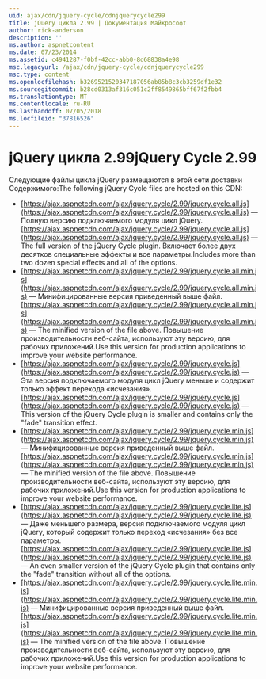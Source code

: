 ```yaml
---
uid: ajax/cdn/jquery-cycle/cdnjquerycycle299
title: jQuery цикла 2.99 | Документация Майкрософт
author: rick-anderson
description: ''
ms.author: aspnetcontent
ms.date: 07/23/2014
ms.assetid: c4941287-f0bf-42cc-abb0-8d68838a4e98
msc.legacyurl: /ajax/cdn/jquery-cycle/cdnjquerycycle299
msc.type: content
ms.openlocfilehash: b3269521520347187056ab85b8c3cb3259df1e32
ms.sourcegitcommit: b28cd0313af316c051c2ff8549865bff67f2fbb4
ms.translationtype: MT
ms.contentlocale: ru-RU
ms.lasthandoff: 07/05/2018
ms.locfileid: "37816526"
---
```

<a name="jquery-cycle-299"></a><span data-ttu-id="2948b-102">jQuery цикла 2.99</span><span class="sxs-lookup"><span data-stu-id="2948b-102">jQuery Cycle 2.99</span></span>
====================
<span data-ttu-id="2948b-103">Следующие файлы цикла jQuery размещаются в этой сети доставки Содержимого:</span><span class="sxs-lookup"><span data-stu-id="2948b-103">The following jQuery Cycle files are hosted on this CDN:</span></span>

- <span data-ttu-id="2948b-104">[https://ajax.aspnetcdn.com/ajax/jquery.cycle/2.99/jquery.cycle.all.js](https://ajax.aspnetcdn.com/ajax/jquery.cycle/2.99/jquery.cycle.all.js) &mdash; Полную версию подключаемого модуля цикл jQuery.</span><span class="sxs-lookup"><span data-stu-id="2948b-104">[https://ajax.aspnetcdn.com/ajax/jquery.cycle/2.99/jquery.cycle.all.js](https://ajax.aspnetcdn.com/ajax/jquery.cycle/2.99/jquery.cycle.all.js) &mdash; The full version of the jQuery Cycle plugin.</span></span> <span data-ttu-id="2948b-105">Включает более двух десятков специальные эффекты и все параметры.</span><span class="sxs-lookup"><span data-stu-id="2948b-105">Includes more than two dozen special effects and all of the options.</span></span>
- <span data-ttu-id="2948b-106">[https://ajax.aspnetcdn.com/ajax/jquery.cycle/2.99/jquery.cycle.all.min.js](https://ajax.aspnetcdn.com/ajax/jquery.cycle/2.99/jquery.cycle.all.min.js) &mdash; Минифицированные версия приведенный выше файл.</span><span class="sxs-lookup"><span data-stu-id="2948b-106">[https://ajax.aspnetcdn.com/ajax/jquery.cycle/2.99/jquery.cycle.all.min.js](https://ajax.aspnetcdn.com/ajax/jquery.cycle/2.99/jquery.cycle.all.min.js) &mdash; The minified version of the file above.</span></span> <span data-ttu-id="2948b-107">Повышение производительности веб-сайта, используют эту версию, для рабочих приложений.</span><span class="sxs-lookup"><span data-stu-id="2948b-107">Use this version for production applications to improve your website performance.</span></span>
- <span data-ttu-id="2948b-108">[https://ajax.aspnetcdn.com/ajax/jquery.cycle/2.99/jquery.cycle.js](https://ajax.aspnetcdn.com/ajax/jquery.cycle/2.99/jquery.cycle.js)  &mdash; Эта версия подключаемого модуля цикл jQuery меньше и содержит только эффект перехода «исчезания».</span><span class="sxs-lookup"><span data-stu-id="2948b-108">[https://ajax.aspnetcdn.com/ajax/jquery.cycle/2.99/jquery.cycle.js](https://ajax.aspnetcdn.com/ajax/jquery.cycle/2.99/jquery.cycle.js)  &mdash; This version of the jQuery Cycle plugin is smaller and contains only the "fade" transition effect.</span></span>
- <span data-ttu-id="2948b-109">[https://ajax.aspnetcdn.com/ajax/jquery.cycle/2.99/jquery.cycle.min.js](https://ajax.aspnetcdn.com/ajax/jquery.cycle/2.99/jquery.cycle.min.js) &mdash; Минифицированные версия приведенный выше файл.</span><span class="sxs-lookup"><span data-stu-id="2948b-109">[https://ajax.aspnetcdn.com/ajax/jquery.cycle/2.99/jquery.cycle.min.js](https://ajax.aspnetcdn.com/ajax/jquery.cycle/2.99/jquery.cycle.min.js) &mdash; The minified version of the file above.</span></span> <span data-ttu-id="2948b-110">Повышение производительности веб-сайта, используют эту версию, для рабочих приложений.</span><span class="sxs-lookup"><span data-stu-id="2948b-110">Use this version for production applications to improve your website performance.</span></span>
- <span data-ttu-id="2948b-111">[https://ajax.aspnetcdn.com/ajax/jquery.cycle/2.99/jquery.cycle.lite.js](https://ajax.aspnetcdn.com/ajax/jquery.cycle/2.99/jquery.cycle.lite.js) &mdash; Даже меньшего размера, версия подключаемого модуля цикл jQuery, который содержит только переход «исчезания» без все параметры.</span><span class="sxs-lookup"><span data-stu-id="2948b-111">[https://ajax.aspnetcdn.com/ajax/jquery.cycle/2.99/jquery.cycle.lite.js](https://ajax.aspnetcdn.com/ajax/jquery.cycle/2.99/jquery.cycle.lite.js) &mdash; An even smaller version of the jQuery Cycle plugin that contains only the "fade" transition without all of the options.</span></span>
- <span data-ttu-id="2948b-112">[https://ajax.aspnetcdn.com/ajax/jquery.cycle/2.99/jquery.cycle.lite.min.js](https://ajax.aspnetcdn.com/ajax/jquery.cycle/2.99/jquery.cycle.lite.min.js) &mdash; Минифицированные версия приведенный выше файл.</span><span class="sxs-lookup"><span data-stu-id="2948b-112">[https://ajax.aspnetcdn.com/ajax/jquery.cycle/2.99/jquery.cycle.lite.min.js](https://ajax.aspnetcdn.com/ajax/jquery.cycle/2.99/jquery.cycle.lite.min.js) &mdash; The minified version of the file above.</span></span> <span data-ttu-id="2948b-113">Повышение производительности веб-сайта, используют эту версию, для рабочих приложений.</span><span class="sxs-lookup"><span data-stu-id="2948b-113">Use this version for production applications to improve your website performance.</span></span>
